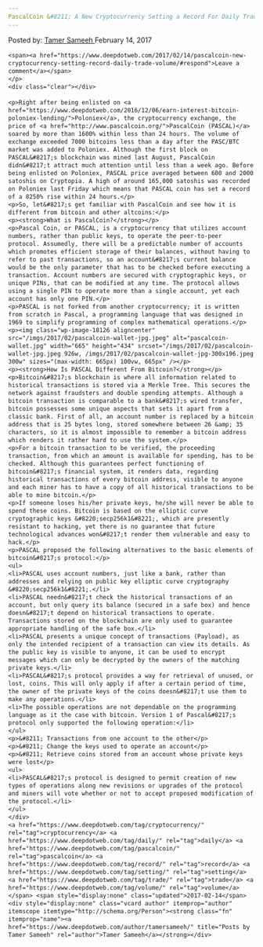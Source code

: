 ```yaml
---
PascalCoin &#8211; A New Cryptocurrency Setting a Record For Daily Trade Volume
---
```

<article class="post-listing post-18117 post type-post status-publish format-standard has-post-thumbnail hentry  tag-cryptocurrency tag-daily tag-pascalcoin tag-record tag-setting tag-trade tag-volume">
    <div class="post-inner">
        <span>Posted by: <a href="https://www.deepdotweb.com/author/tamersameeh/" title="">Tamer Sameeh </a></span>
    <span>February 14, 2017</span>
    
    <span><a href="https://www.deepdotweb.com/2017/02/14/pascalcoin-new-cryptocurrency-setting-record-daily-trade-volume/#respond">Leave a comment</a></span>
    </p>
    <div class="clear"></div>
    
    <p>Right after being enlisted on <a href="https://www.deepdotweb.com/2016/12/06/earn-interest-bitcoin-poloniex-lending/">Poloniex</a>, the cryptocurrency exchange, the price of <a href="http://www.pascalcoin.org/">PascalCoin (PASCAL)</a> soared by more than 1600% within less than 24 hours. The volume of exchange exceeded 7000 bitcoins less than a day after the PASC/BTC market was added to Poloniex. Although the first block on PASCAL&#8217;s blockchain was mined last August, PascalCoin didn&#8217;t attract much attention until less than a week ago. Before being enlisted on Poloniex, PASCAL price averaged between 600 and 2000 satoshis on Cryptopia. A high of around 165,000 satoshis was recorded on Poloniex last Friday which means that PASCAL coin has set a record of a 8250% rise within 24 hours.</p>
    <p>So, let&#8217;s get familiar with PascalCoin and see how it is different from bitcoin and other altcoins:</p>
    <p><strong>What is PascalCoin?</strong></p>
    <p>Pascal Coin, or PASCAL, is a cryptocurrency that utilizes account numbers, rather than public keys, to operate the peer-to-peer protocol. Assumedly, there will be a predictable number of accounts which promotes efficient storage of their balances, without having to refer to past transactions, so an account&#8217;s current balance would be the only parameter that has to be checked before executing a transaction. Account numbers are secured with cryptographic keys, or unique PINs, that can be modified at any time. The protocol allows using a single PIN to operate more than a single account, yet each account has only one PIN.</p>
    <p>PASCAL is not forked from another cryptocurrency; it is written from scratch in Pascal, a programming language that was designed in 1969 to simplify programming of complex mathematical operations.</p>
    <p><img class="wp-image-18126 aligncenter" src="/imgs/2017/02/pascalcoin-wallet-jpg.jpeg" alt="pascalcoin-wallet.jpg" width="665" height="434" srcset="/imgs/2017/02/pascalcoin-wallet-jpg.jpeg 926w, /imgs/2017/02/pascalcoin-wallet-jpg-300x196.jpeg 300w" sizes="(max-width: 665px) 100vw, 665px" /></p>
    <p><strong>How Is PASCAL Different From Bitcoin?</strong></p>
    <p>Bitcoin&#8217;s blockchain is where all information related to historical transactions is stored via a Merkle Tree. This secures the network against fraudsters and double spending attempts. Although a bitcoin transaction is comparable to a bank&#8217;s wired transfer, bitcoin possesses some unique aspects that sets it apart from a classic bank. First of all, an account number is replaced by a bitcoin address that is 25 bytes long, stored somewhere between 26 &amp; 35 characters, so it is almost impossible to remember a bitcoin address which renders it rather hard to use the system.</p>
    <p>For a bitcoin transaction to be verified, the proceeding transaction, from which an amount is available for spending, has to be checked. Although this guarantees perfect functioning of bitcoin&#8217;s financial system, it renders data, regarding historical transactions of every bitcoin address, visible to anyone and each miner has to have a copy of all historical transactions to be able to mine bitcoin.</p>
    <p>If someone loses his/her private keys, he/she will never be able to spend these coins. Bitcoin is based on the elliptic curve cryptographic keys &#8220;secp256k1&#8221;, which are presently resistant to hacking, yet there is no guarantee that future technological advances won&#8217;t render them vulnerable and easy to hack.</p>
    <p>PASCAL proposed the following alternatives to the basic elements of bitcoin&#8217;s protocol:</p>
    <ul>
    <li>PASCAL uses account numbers, just like a bank, rather than addresses and relying on public key elliptic curve cryptography &#8220;secp256k1&#8221;.</li>
    <li>PASCAL needn&#8217;t check the historical transactions of an account, but only query its balance (secured in a safe box) and hence doesn&#8217;t depend on historical transactions to operate. Transactions stored on the blockchain are only used to guarantee appropriate handling of the safe box.</li>
    <li>PASCAL presents a unique concept of transactions (Payload), as only the intended recipient of a transaction can view its details. As the public key is visible to anyone, it can be used to encrypt messages which can only be decrypted by the owners of the matching private keys.</li>
    <li>PASCAL&#8217;s protocol provides a way for retrieval of unused, or lost, coins. This will only apply if after a certain period of time, the owner of the private keys of the coins doesn&#8217;t use them to make any operations.</li>
    <li>The possible operations are not dependable on the programming language as it the case with bitcoin. Version 1 of Pascal&#8217;s protocol only supported the following operation:</li>
    </ul>
    <p>&#8211; Transactions from one account to the other</p>
    <p>&#8211; Change the keys used to operate an account</p>
    <p>&#8211; Retrieve coins stored from an account whose private keys were lost</p>
    <ul>
    <li>PASCAL&#8217;s protocol is designed to permit creation of new types of operations along new revisions or upgrades of the protocol and miners will vote whether or not to accept proposed modification of the protocol.</li>
    </ul>
    </div>
    <a href="https://www.deepdotweb.com/tag/cryptocurrency/" rel="tag">cryptocurrency</a> <a href="https://www.deepdotweb.com/tag/daily/" rel="tag">daily</a> <a href="https://www.deepdotweb.com/tag/pascalcoin/" rel="tag">pascalcoin</a> <a href="https://www.deepdotweb.com/tag/record/" rel="tag">record</a> <a href="https://www.deepdotweb.com/tag/setting/" rel="tag">setting</a> <a href="https://www.deepdotweb.com/tag/trade/" rel="tag">trade</a> <a href="https://www.deepdotweb.com/tag/volume/" rel="tag">volume</a></span> <span style="display:none" class="updated">2017-02-14</span>
    <div style="display:none" class="vcard author" itemprop="author" itemscope itemtype="http://schema.org/Person"><strong class="fn" itemprop="name"><a href="https://www.deepdotweb.com/author/tamersameeh/" title="Posts by Tamer Sameeh" rel="author">Tamer Sameeh</a></strong></div>
    
